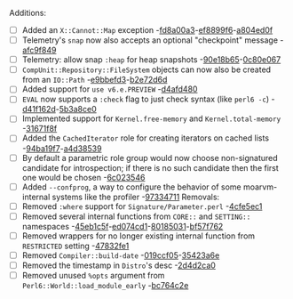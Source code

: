  Additions:
 * [ ] Added an `X::Cannot::Map` exception -[fd8a00a3](https://github.com/rakudo/rakudo/commit/fd8a00a3)-[ef8899f6](https://github.com/rakudo/rakudo/commit/ef8899f6)-[a804ed0f](https://github.com/rakudo/rakudo/commit/a804ed0f)
 * [ ] Telemetry's `snap` now also accepts an optional
        "checkpoint" message -[afc9f849](https://github.com/rakudo/rakudo/commit/afc9f849)
 * [ ] Telemetry: allow snap `:heap` for heap snapshots -[90e18b65](https://github.com/rakudo/rakudo/commit/90e18b65)-[0c80e067](https://github.com/rakudo/rakudo/commit/0c80e067)
 * [ ] `CompUnit::Repository::FileSystem` objects can now also be
        created from an `IO::Path` -[e9bbefd3](https://github.com/rakudo/rakudo/commit/e9bbefd3)-[b2e72d6d](https://github.com/rakudo/rakudo/commit/b2e72d6d)
 * [ ] Added support for `use v6.e.PREVIEW` -[d4afd480](https://github.com/rakudo/rakudo/commit/d4afd480)
 * [ ] `EVAL` now supports a `:check` flag to just check
        syntax (like `perl6 -c`) -[d41f162d](https://github.com/rakudo/rakudo/commit/d41f162d)-[5b3a8ce0](https://github.com/rakudo/rakudo/commit/5b3a8ce0)
 * [ ] Implemented support for `Kernel.free-memory` and
        `Kernel.total-memory` -[31671f8f](https://github.com/rakudo/rakudo/commit/31671f8f)
 * [ ] Added the `CachedIterator` role for creating iterators on cached
        lists -[94ba19f7](https://github.com/rakudo/rakudo/commit/94ba19f7)-[a4d38539](https://github.com/rakudo/rakudo/commit/a4d38539)
 * [ ] By default a parametric role group would now choose non-signatured
        candidate for introspection; if there is no such candidate then
        the first one would be chosen -[6c023546](https://github.com/rakudo/rakudo/commit/6c023546)
 * [ ] Added `--confprog`, a way to configure the behavior of some
        moarvm-internal systems like the profiler -[97334711](https://github.com/rakudo/rakudo/commit/97334711)  Removals:
 * [ ] Removed `:where` support for `Signature/Parameter.perl` -[4cfe5ec1](https://github.com/rakudo/rakudo/commit/4cfe5ec1)
 * [ ] Removed several internal functions from `CORE::` and
        `SETTING::` namespaces -[45eb1c5f](https://github.com/rakudo/rakudo/commit/45eb1c5f)-[ed074cd1](https://github.com/rakudo/rakudo/commit/ed074cd1)-[80185031](https://github.com/rakudo/rakudo/commit/80185031)-[bf57f762](https://github.com/rakudo/rakudo/commit/bf57f762)
 * [ ] Removed wrappers for no longer existing internal function
        from `RESTRICTED` setting -[47832fe1](https://github.com/rakudo/rakudo/commit/47832fe1)
 * [ ] Removed `Compiler::build-date` -[019ccf05](https://github.com/rakudo/rakudo/commit/019ccf05)-[35423a6e](https://github.com/rakudo/rakudo/commit/35423a6e)
 * [ ] Removed the timestamp in `Distro`'s desc -[2d4d2ca0](https://github.com/rakudo/rakudo/commit/2d4d2ca0)
 * [ ] Removed unused `%opts` argument from
        `Perl6::World::load_module_early` -[bc764c2e](https://github.com/rakudo/rakudo/commit/bc764c2e)
